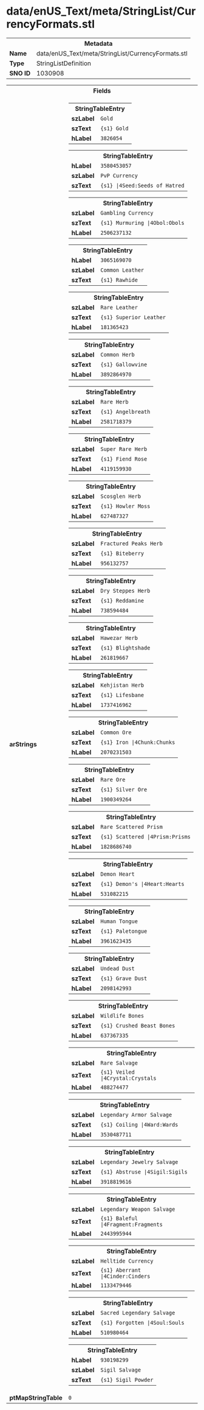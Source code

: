 <h1>data/enUS_Text/meta/StringList/CurrencyFormats.stl</h1><table><tr><th colspan="100%">Metadata</th></tr><tr><td><b>Name</b></td><td>data/enUS_Text/meta/StringList/CurrencyFormats.stl</td></tr><tr><td><b>Type</b></td><td>StringListDefinition</td></tr><tr><td><b>SNO ID</b></td><td>1030908</td></tr></table>

<table><tr><th colspan="100%">Fields</th></tr><tr><td><b>arStrings</b></td><td><table><tr><th colspan="100%">StringTableEntry</th></tr><tr><td><b>szLabel</b></td><td><code>Gold</code></td></tr><tr><td><b>szText</b></td><td><code>{s1} Gold</code></td></tr><tr><td><b>hLabel</b></td><td><code>3826054</code></td></tr></table>


<table><tr><th colspan="100%">StringTableEntry</th></tr><tr><td><b>hLabel</b></td><td><code>3580453057</code></td></tr><tr><td><b>szLabel</b></td><td><code>PvP Currency</code></td></tr><tr><td><b>szText</b></td><td><code>{s1} |4Seed:Seeds of Hatred</code></td></tr></table>


<table><tr><th colspan="100%">StringTableEntry</th></tr><tr><td><b>szLabel</b></td><td><code>Gambling Currency</code></td></tr><tr><td><b>szText</b></td><td><code>{s1} Murmuring |4Obol:Obols</code></td></tr><tr><td><b>hLabel</b></td><td><code>2506237132</code></td></tr></table>


<table><tr><th colspan="100%">StringTableEntry</th></tr><tr><td><b>hLabel</b></td><td><code>3065169070</code></td></tr><tr><td><b>szLabel</b></td><td><code>Common Leather</code></td></tr><tr><td><b>szText</b></td><td><code>{s1} Rawhide</code></td></tr></table>


<table><tr><th colspan="100%">StringTableEntry</th></tr><tr><td><b>szLabel</b></td><td><code>Rare Leather</code></td></tr><tr><td><b>szText</b></td><td><code>{s1} Superior Leather</code></td></tr><tr><td><b>hLabel</b></td><td><code>181365423</code></td></tr></table>


<table><tr><th colspan="100%">StringTableEntry</th></tr><tr><td><b>szLabel</b></td><td><code>Common Herb</code></td></tr><tr><td><b>szText</b></td><td><code>{s1} Gallowvine</code></td></tr><tr><td><b>hLabel</b></td><td><code>3892864970</code></td></tr></table>


<table><tr><th colspan="100%">StringTableEntry</th></tr><tr><td><b>szLabel</b></td><td><code>Rare Herb</code></td></tr><tr><td><b>szText</b></td><td><code>{s1} Angelbreath</code></td></tr><tr><td><b>hLabel</b></td><td><code>2581718379</code></td></tr></table>


<table><tr><th colspan="100%">StringTableEntry</th></tr><tr><td><b>szLabel</b></td><td><code>Super Rare Herb</code></td></tr><tr><td><b>szText</b></td><td><code>{s1} Fiend Rose</code></td></tr><tr><td><b>hLabel</b></td><td><code>4119159930</code></td></tr></table>


<table><tr><th colspan="100%">StringTableEntry</th></tr><tr><td><b>szLabel</b></td><td><code>Scosglen Herb</code></td></tr><tr><td><b>szText</b></td><td><code>{s1} Howler Moss</code></td></tr><tr><td><b>hLabel</b></td><td><code>627487327</code></td></tr></table>


<table><tr><th colspan="100%">StringTableEntry</th></tr><tr><td><b>szLabel</b></td><td><code>Fractured Peaks Herb</code></td></tr><tr><td><b>szText</b></td><td><code>{s1} Biteberry</code></td></tr><tr><td><b>hLabel</b></td><td><code>956132757</code></td></tr></table>


<table><tr><th colspan="100%">StringTableEntry</th></tr><tr><td><b>szLabel</b></td><td><code>Dry Steppes Herb</code></td></tr><tr><td><b>szText</b></td><td><code>{s1} Reddamine</code></td></tr><tr><td><b>hLabel</b></td><td><code>738594484</code></td></tr></table>


<table><tr><th colspan="100%">StringTableEntry</th></tr><tr><td><b>szLabel</b></td><td><code>Hawezar Herb</code></td></tr><tr><td><b>szText</b></td><td><code>{s1} Blightshade</code></td></tr><tr><td><b>hLabel</b></td><td><code>261819667</code></td></tr></table>


<table><tr><th colspan="100%">StringTableEntry</th></tr><tr><td><b>szLabel</b></td><td><code>Kehjistan Herb</code></td></tr><tr><td><b>szText</b></td><td><code>{s1} Lifesbane</code></td></tr><tr><td><b>hLabel</b></td><td><code>1737416962</code></td></tr></table>


<table><tr><th colspan="100%">StringTableEntry</th></tr><tr><td><b>szLabel</b></td><td><code>Common Ore</code></td></tr><tr><td><b>szText</b></td><td><code>{s1} Iron |4Chunk:Chunks</code></td></tr><tr><td><b>hLabel</b></td><td><code>2070231503</code></td></tr></table>


<table><tr><th colspan="100%">StringTableEntry</th></tr><tr><td><b>szLabel</b></td><td><code>Rare Ore</code></td></tr><tr><td><b>szText</b></td><td><code>{s1} Silver Ore</code></td></tr><tr><td><b>hLabel</b></td><td><code>1900349264</code></td></tr></table>


<table><tr><th colspan="100%">StringTableEntry</th></tr><tr><td><b>szLabel</b></td><td><code>Rare Scattered Prism</code></td></tr><tr><td><b>szText</b></td><td><code>{s1} Scattered |4Prism:Prisms</code></td></tr><tr><td><b>hLabel</b></td><td><code>1828686740</code></td></tr></table>


<table><tr><th colspan="100%">StringTableEntry</th></tr><tr><td><b>szLabel</b></td><td><code>Demon Heart</code></td></tr><tr><td><b>szText</b></td><td><code>{s1} Demon's |4Heart:Hearts</code></td></tr><tr><td><b>hLabel</b></td><td><code>531082215</code></td></tr></table>


<table><tr><th colspan="100%">StringTableEntry</th></tr><tr><td><b>szLabel</b></td><td><code>Human Tongue</code></td></tr><tr><td><b>szText</b></td><td><code>{s1} Paletongue</code></td></tr><tr><td><b>hLabel</b></td><td><code>3961623435</code></td></tr></table>


<table><tr><th colspan="100%">StringTableEntry</th></tr><tr><td><b>szLabel</b></td><td><code>Undead Dust</code></td></tr><tr><td><b>szText</b></td><td><code>{s1} Grave Dust</code></td></tr><tr><td><b>hLabel</b></td><td><code>2098142993</code></td></tr></table>


<table><tr><th colspan="100%">StringTableEntry</th></tr><tr><td><b>szLabel</b></td><td><code>Wildlife Bones</code></td></tr><tr><td><b>szText</b></td><td><code>{s1} Crushed Beast Bones</code></td></tr><tr><td><b>hLabel</b></td><td><code>637367335</code></td></tr></table>


<table><tr><th colspan="100%">StringTableEntry</th></tr><tr><td><b>szLabel</b></td><td><code>Rare Salvage</code></td></tr><tr><td><b>szText</b></td><td><code>{s1} Veiled |4Crystal:Crystals</code></td></tr><tr><td><b>hLabel</b></td><td><code>488274477</code></td></tr></table>


<table><tr><th colspan="100%">StringTableEntry</th></tr><tr><td><b>szLabel</b></td><td><code>Legendary Armor Salvage</code></td></tr><tr><td><b>szText</b></td><td><code>{s1} Coiling |4Ward:Wards</code></td></tr><tr><td><b>hLabel</b></td><td><code>3530487711</code></td></tr></table>


<table><tr><th colspan="100%">StringTableEntry</th></tr><tr><td><b>szLabel</b></td><td><code>Legendary Jewelry Salvage</code></td></tr><tr><td><b>szText</b></td><td><code>{s1} Abstruse |4Sigil:Sigils</code></td></tr><tr><td><b>hLabel</b></td><td><code>3918819616</code></td></tr></table>


<table><tr><th colspan="100%">StringTableEntry</th></tr><tr><td><b>szLabel</b></td><td><code>Legendary Weapon Salvage</code></td></tr><tr><td><b>szText</b></td><td><code>{s1} Baleful |4Fragment:Fragments</code></td></tr><tr><td><b>hLabel</b></td><td><code>2443995944</code></td></tr></table>


<table><tr><th colspan="100%">StringTableEntry</th></tr><tr><td><b>szLabel</b></td><td><code>Helltide Currency</code></td></tr><tr><td><b>szText</b></td><td><code>{s1} Aberrant |4Cinder:Cinders</code></td></tr><tr><td><b>hLabel</b></td><td><code>1133479446</code></td></tr></table>


<table><tr><th colspan="100%">StringTableEntry</th></tr><tr><td><b>szLabel</b></td><td><code>Sacred Legendary Salvage</code></td></tr><tr><td><b>szText</b></td><td><code>{s1} Forgotten |4Soul:Souls</code></td></tr><tr><td><b>hLabel</b></td><td><code>510980464</code></td></tr></table>


<table><tr><th colspan="100%">StringTableEntry</th></tr><tr><td><b>hLabel</b></td><td><code>930198299</code></td></tr><tr><td><b>szLabel</b></td><td><code>Sigil Salvage</code></td></tr><tr><td><b>szText</b></td><td><code>{s1} Sigil Powder</code></td></tr></table>


</td></tr><tr><td><b>ptMapStringTable</b></td><td><code>0</code></td></tr></table>

